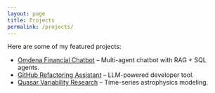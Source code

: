 ```yaml
---
layout: page
title: Projects
permalink: /projects/
---
```


Here are some of my featured projects: 

- [Omdena Financial Chatbot](https://github.com/priyanjalipatel) – Multi-agent chatbot with RAG + SQL agents. 
- [GitHub Refactoring Assistant](https://github.com/priyanjalipatel) – LLM-powered developer tool. 
- [Quasar Variability Research](https://scholar.google.com/citations?hl=en&user=Ola1DfwAAAAJ) – Time-series astrophysics modeling. 

